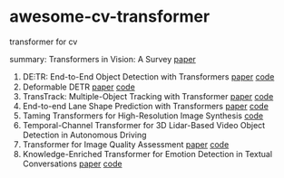 # awesome-cv-transformer
transformer for cv

summary: Transformers in Vision: A Survey [paper](http://link.zhihu.com/?target=https%3A//arxiv.org/abs/2101.01169)

1. DE⫶TR: End-to-End Object Detection with Transformers  [paper](https://arxiv.org/abs/2005.12872) [code](https://github.com/facebookresearch/detr)
2. Deformable DETR [paper](https://arxiv.org/abs/2010.04159) [code](https://github.com/fundamentalvision/Deformable-DETR)
3. TransTrack: Multiple-Object Tracking with Transformer [paper](https://arxiv.org/abs/2012.15460) [code](https://github.com/PeizeSun/TransTrack) 
4. End-to-end Lane Shape Prediction with Transformers [paper](https://arxiv.org/abs/2011.04233) [code](https://github.com/liuruijin17/LSTR) 
5. Taming Transformers for High-Resolution Image Synthesis  [code](https://github.com/CompVis/taming-transformers)
6. Temporal-Channel Transformer for 3D Lidar-Based Video Object Detection in Autonomous Driving 
7. Transformer for Image Quality Assessment [paper](https://arxiv.org/abs/2101.01097) [code](https://github.com/junyongyou/triq) 
8. Knowledge-Enriched Transformer for Emotion Detection in Textual Conversations [paper](https://www.aclweb.org/anthology/D19-1016/) [code](https://github.com/zhongpeixiang/KET) 
